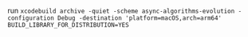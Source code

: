 run `xcodebuild archive -quiet -scheme async-algorithms-evolution -configuration Debug -destination 'platform=macOS,arch=arm64' BUILD_LIBRARY_FOR_DISTRIBUTION=YES`

